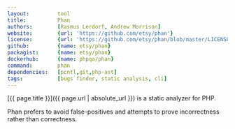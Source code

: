 ```yaml
---
layout:         tool
title:          Phan
authors:        [Rasmus Lerdorf, Andrew Morrison]
website:        {url: 'https://github.com/etsy/phan'}
license:        {url: 'https://github.com/etsy/phan/blob/master/LICENSE', label: 'MIT License'}
github:         {name: etsy/phan}
packagist:      {name: etsy/phan}               
dockerhub:      {name: phpqa/phan}     
command:        phan
dependencies:   [pcntl,git,php-ast]  
tags:           [bugs finder, static analysis, cli]
---
```


[{{ page.title }}]({{ page.url | absolute_url }}) is a static analyzer for PHP.
 
<!--more--> 

Phan prefers to avoid false-positives and attempts to prove incorrectness rather than correctness.
